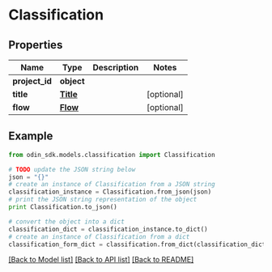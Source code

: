 # Classification


## Properties

Name | Type | Description | Notes
------------ | ------------- | ------------- | -------------
**project_id** | **object** |  | 
**title** | [**Title**](Title.md) |  | [optional] 
**flow** | [**Flow**](Flow.md) |  | [optional] 

## Example

```python
from odin_sdk.models.classification import Classification

# TODO update the JSON string below
json = "{}"
# create an instance of Classification from a JSON string
classification_instance = Classification.from_json(json)
# print the JSON string representation of the object
print Classification.to_json()

# convert the object into a dict
classification_dict = classification_instance.to_dict()
# create an instance of Classification from a dict
classification_form_dict = classification.from_dict(classification_dict)
```
[[Back to Model list]](../README.md#documentation-for-models) [[Back to API list]](../README.md#documentation-for-api-endpoints) [[Back to README]](../README.md)


